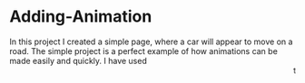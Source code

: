 # Adding-Animation
In this project
 I created a simple page,
 where a car will
 appear to move on a road. 
The simple project is a perfect
 example of how animations 
can be made easily and quickly.
 I have used 
 <marquee> 
tag for creating 
this simple animation. 
